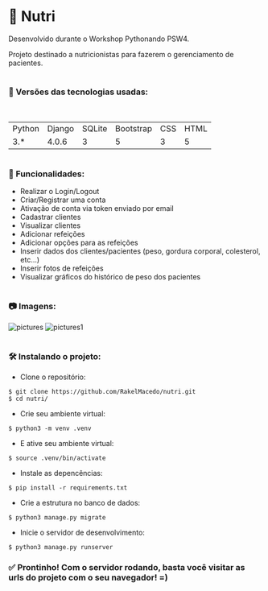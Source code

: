 # 🥼 Nutri

Desenvolvido durante o Workshop Pythonando PSW4. 

Projeto destinado a nutricionistas para fazerem o gerenciamento de pacientes. 

#

### 📑 Versões das tecnologias usadas:

<table>
  <tr>
    <td>Python</td>
    <td>Django</td>    
    <td>SQLite</td>
    <td>Bootstrap</td>
    <td>CSS</td>
    <td>HTML</td>
  </tr>
  <tr>
    <td>3.*</td>
    <td>4.0.6</td>
    <td>3</td>
    <td>5</td>
    <td>3</td>
    <td>5</td>
  </tr>
</table>

#

### 🔨 Funcionalidades:

- Realizar o Login/Logout
- Criar/Registrar uma conta
- Ativação de conta via token enviado por email
- Cadastrar clientes
- Visualizar clientes
- Adicionar refeições
- Adicionar opções para as refeições
- Inserir dados dos clientes/pacientes (peso, gordura corporal, colesterol, etc...)
- Inserir fotos de refeições
- Visualizar gráficos do histórico de peso dos pacientes

#

### 📷 Imagens:
![pictures](https://user-images.githubusercontent.com/78339857/184227795-43ebd641-cdd8-4fb3-a98b-610921677801.jpg)
![pictures1](https://user-images.githubusercontent.com/78339857/184227853-64a1504e-9407-4ab1-af7a-a3c01a52a252.jpg)

#

### 🛠️ Instalando o projeto:

- Clone o repositório:
```
$ git clone https://github.com/RakelMacedo/nutri.git
$ cd nutri/
```

- Crie seu ambiente virtual:
```
$ python3 -m venv .venv
```

- E ative seu ambiente virtual:
```
$ source .venv/bin/activate
```

- Instale as depencências:
```
$ pip install -r requirements.txt
```

- Crie a estrutura no banco de dados:
``` 
$ python3 manage.py migrate
```  

- Inicie o servidor de desenvolvimento:
```
$ python3 manage.py runserver
```

### ✅ Prontinho! Com o servidor rodando, basta você visitar as urls do projeto com o seu navegador! =)
